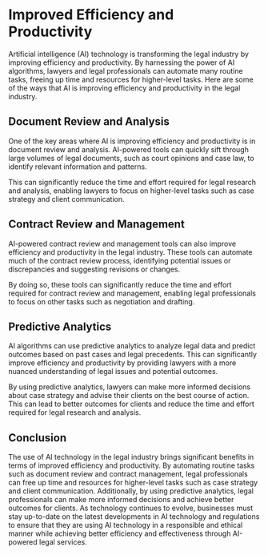 Improved Efficiency and Productivity
=====================================================================================

Artificial intelligence (AI) technology is transforming the legal industry by improving efficiency and productivity. By harnessing the power of AI algorithms, lawyers and legal professionals can automate many routine tasks, freeing up time and resources for higher-level tasks. Here are some of the ways that AI is improving efficiency and productivity in the legal industry.

Document Review and Analysis
----------------------------

One of the key areas where AI is improving efficiency and productivity is in document review and analysis. AI-powered tools can quickly sift through large volumes of legal documents, such as court opinions and case law, to identify relevant information and patterns.

This can significantly reduce the time and effort required for legal research and analysis, enabling lawyers to focus on higher-level tasks such as case strategy and client communication.

Contract Review and Management
------------------------------

AI-powered contract review and management tools can also improve efficiency and productivity in the legal industry. These tools can automate much of the contract review process, identifying potential issues or discrepancies and suggesting revisions or changes.

By doing so, these tools can significantly reduce the time and effort required for contract review and management, enabling legal professionals to focus on other tasks such as negotiation and drafting.

Predictive Analytics
--------------------

AI algorithms can use predictive analytics to analyze legal data and predict outcomes based on past cases and legal precedents. This can significantly improve efficiency and productivity by providing lawyers with a more nuanced understanding of legal issues and potential outcomes.

By using predictive analytics, lawyers can make more informed decisions about case strategy and advise their clients on the best course of action. This can lead to better outcomes for clients and reduce the time and effort required for legal research and analysis.

Conclusion
----------

The use of AI technology in the legal industry brings significant benefits in terms of improved efficiency and productivity. By automating routine tasks such as document review and contract management, legal professionals can free up time and resources for higher-level tasks such as case strategy and client communication. Additionally, by using predictive analytics, legal professionals can make more informed decisions and achieve better outcomes for clients. As technology continues to evolve, businesses must stay up-to-date on the latest developments in AI technology and regulations to ensure that they are using AI technology in a responsible and ethical manner while achieving better efficiency and effectiveness through AI-powered legal services.
